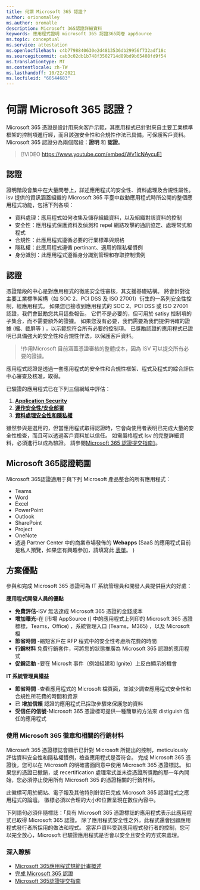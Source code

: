 ```yaml
---
title: 何謂 Microsoft 365 認證？
author: orionomalley
ms.author: oromalle
description: Microsoft 365認證詳細資料
keywords: 應用程式證明 microsoft 365 認證365問卷 appSource
ms.topic: conceptual
ms.service: attestation
ms.openlocfilehash: c4b7798840630e2d4813536db29956f732adf18c
ms.sourcegitcommit: cab3c02db1b748f3502714d89bd9b65408fd9f54
ms.translationtype: MT
ms.contentlocale: zh-TW
ms.lasthandoff: 10/22/2021
ms.locfileid: "60544683"
---
```

# <a name="what-is-microsoft-365-certification"></a>何謂 Microsoft 365 認證？

Microsoft 365 憑證是設計用來向客戶示範，其應用程式已針對來自主要工業標準框架的控制項進行經，而且該強安全性和合規性作法已具備，可保護客戶資料。 Microsoft 365 認證分為兩個階段：**證明** 和 **認證**。

>[!VIDEO https://www.youtube.com/embed/Wv1lcNAycuE]


## <a name="attestation"></a>認證

證明階段會集中在大量問卷上，詳述應用程式的安全性、資料處理及合規性屬性。 isv 提供的資訊涵蓋組織的 Microsoft 365 平臺中啟動應用程式時所公開的整個應用程式功能，包括下列各項：

- 資料處理：應用程式如何收集及儲存組織資料，以及組織對該資料的控制
- 安全性：應用程式保護資料及偵測和 repel 網路攻擊的通訊協定、處理常式和程式
- 合規性：此應用程式遵循必要的行業標準與規格
- 隱私權：此應用程式遵循 pertinant、適用的隱私權慣例
- 身分識別：此應用程式遵循身分識別管理和存取控制慣例


## <a name="certification"></a>認證

憑證階段的中心是對應用程式的徹底安全性審核，其支援基礎結構。 將會針對從主要工業標準架構（如 SOC 2、PCI DSS 及 ISO 27001）衍生的一系列安全性控制，經應用程式。 如果您已接收到應用程式的 SOC 2、PCI DSS 或 ISO 27001 認證，我們會鼓勵您共用這些報告。 它們不是必要的，但可用於 satisy 控制項的子集合，而不需要額外的證據。 如果您沒有必要，我們需要為我們提供明確的證據 (檔、截屏等 ) ，以示範您符合所有必要的控制項。 已獎勵認證的應用程式已證明已具備強大的安全性和合規性作法，以保護客戶資料。 

> !作用Microsoft 目前涵蓋憑證審核的整體成本，因為 ISV 可以提交所有必要的證據。

應用程式認證是透過一套應用程式的安全性和合規性框架、程式及程式的綜合評估中心審查及核准，取得。 

已驗證的應用程式已在下列三個網域中評估：
1.  [**Application Security**]( https://docs.microsoft.com/en-us/microsoft-365-app-certification/docs/certification-submission-guide#application-security)
1.  [**運作安全性/安全部署**]( https://docs.microsoft.com/en-us/microsoft-365-app-certification/docs/certification-submission-guide#operational-security)
1.  [**資料處理安全性和隱私權**]( https://docs.microsoft.com/en-us/microsoft-365-app-certification/docs/certification-submission-guide#data-handling-security-and-privacy)

雖然參與是選用的，但當應用程式取得認證時，它會向使用者表明已完成大量的安全性檢查，而且可以透過客戶資料加以信任。 如需嚴格程式 Isv 的完整詳細資料，必須進行以成為驗證。 請參閱[Microsoft 365 認證提交指南》](https://docs.microsoft.com/microsoft-365-app-certification/docs/certification-submission-guide)。

## <a name="microsoft-365-certification-scope"></a>Microsoft 365認證範圍

Microsoft 365認證適用于與下列 Microsoft 產品整合的所有應用程式：
- Teams
- Word
- Excel
- PowerPoint
- Outlook
- SharePoint
- Project
- OneNote
- 透過 Partner Center 中的商業市場發佈的 **Webapps** (SaaS 的應用程式目前是私人預覽，如果您有興趣參加，請填寫此 [表單](https://customervoice.microsoft.com/Pages/ResponsePage.aspx?id=v4j5cvGGr0GRqy180BHbR4cf3qxCU_RNtqjCSalFdSFUNDMzTVJKR0wzTEJRSFJVSk9OQUlOV0RJSyQlQCN0PWcu)。 ) 

## <a name="program-benefits"></a>方案優點
參與和完成 Microsoft 365 憑證可為 IT 系統管理員和開發人員提供巨大的好處：

**應用程式開發人員的優點**
-   **免費評估**-ISV 無法達成 Microsoft 365 憑證的金錢成本
-   **增加曝光**-在 [市場 AppSource (] 中的應用程式上列印的 Microsoft 365 憑證標標，Teams，Office) ，系統管理入口 (Teams，M365) ，以及 Microsoft 檔
-   **節省時間** -縮短客戶在 RFP 程式中的安全性考慮所花費的時間 
- **行銷材料** 免費行銷套件，可將您的狀態推廣為 Microsoft 365 認證的應用程式
- **促銷活動** -要在 Microsft 事件（例如組建和 Ignite）上反白顯示的機會

**IT 系統管理員權益**
- **節省時間** -查看應用程式的 Microsoft 檔頁面，並減少調查應用程式安全性和合規性所花費的時間和資源 
-   已 **增加信賴** 認證的應用程式已採取步驟來保護您的資料 
-   **受信任的信號**-Microsoft 365 憑證標可提供一種簡單的方法來 distiguish 信任的應用程式


### <a name="using-the-microsoft-365-badge-and-associated-marketing-materials"></a>使用 Microsoft 365 徽章和相關的行銷材料
Microsoft 365 憑證標誌會顯示已針對 Microsoft 所提出的控制，meticulously 評估資料安全性和隱私權慣例，檢查應用程式是否符合。 完成 Microsoft 365 憑證後，您可以在 Microsoft 的明確書面同意中使用 Microsoft 365 憑證標誌。 如果您的憑證已撤銷，或 recertification 處理常式並未從憑證所獎勵的那一年內開始，您必須停止使用所有 Microsoft 365 的憑證相關的行銷材料。 

此徽標可用於網站、電子報及其他特別針對已完成 Microsoft 365 認證程式之應用程式的論壇。 徽標必須以合理的大小和位置呈現在數位內容中。 

下列語句必須伴隨標誌：「具有 Microsoft 365 憑證標誌的應用程式表示此應用程式已取得 Microsoft 365 認證。 除了應用程式安全性之外，此程式還會回顧應用程式發行者所採用的做法和程式。 當客戶資料受到應用程式發行者的控制，您可以完全放心，Microsoft 已驗證應用程式是否會以安全且安全的方式來處理。


### <a name="learn-more"></a>深入瞭解
* [Microsoft 365應用程式規範計畫概述](~/overview.md)  
* [完成 Microsoft 365 認證](~/docs/certification.md)  
* [Microsoft 365認證提交指南](~/docs/certification-submission-guide.md)


